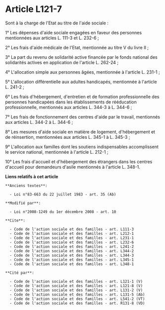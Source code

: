 # Article L121-7

Sont à la charge de l'Etat au titre de l'aide sociale : 

1° Les dépenses d'aide sociale engagées en faveur des personnes mentionnées aux articles L. 111-3 et L. 232-6 ; 

2° Les frais d'aide médicale de l'Etat, mentionnée au titre V du livre II ; 

3° La part du revenu de solidarité active financée par le fonds national des solidarités actives en application de l'article
L. 262-24 ; 

4° L'allocation simple aux personnes âgées, mentionnée à l'article L. 231-1 ; 

5° L'allocation différentielle aux adultes handicapés, mentionnée à l'article L. 241-2 ; 

6° Les frais d'hébergement, d'entretien et de formation professionnelle des personnes handicapées dans les établissements de
rééducation professionnelle, mentionnés aux articles L. 344-3 à L. 344-6 ; 

7° Les frais de fonctionnement des centres d'aide par le travail, mentionnés aux articles L. 344-2 à L. 344-6 ; 

8° Les mesures d'aide sociale en matière de logement, d'hébergement et de réinsertion, mentionnées aux articles L. 345-1 à L.
345-3 ; 

9° L'allocation aux familles dont les soutiens indispensables accomplissent le service national, mentionnée à l'article L.
212-1 ; 

10° Les frais d'accueil et d'hébergement des étrangers dans les centres d'accueil pour demandeurs d'asile mentionnés à
l'article L. 348-1.

**Liens relatifs à cet article**

	**Anciens textes**:

	  - Loi n°83-663 du 22 juillet 1983 - art. 35 (Ab)

	**Modifié par**:

	  - Loi n°2008-1249 du 1er décembre 2008 - art. 10

	**Cite**:

	  - Code de l'action sociale et des familles - art. L111-3
	  - Code de l'action sociale et des familles - art. L212-1
	  - Code de l'action sociale et des familles - art. L231-1
	  - Code de l'action sociale et des familles - art. L232-6
	  - Code de l'action sociale et des familles - art. L241-2
	  - Code de l'action sociale et des familles - art. L344-2
	  - Code de l'action sociale et des familles - art. L344-3
	  - Code de l'action sociale et des familles - art. L345-1
	  - Code de l'action sociale et des familles - art. L348-1

	**Cité par**:

	  - Code de l'action sociale et des familles - art. L121-1 (V)
	  - Code de l'action sociale et des familles - art. L121-8 (V)
	  - Code de l'action sociale et des familles - art. L131-2 (V)
	  - Code de l'action sociale et des familles - art. L131-5 (Ab)
	  - Code de l'action sociale et des familles - art. L541-2 (VT)
	  - Code de l'action sociale et des familles - art. R131-8 (VD)
